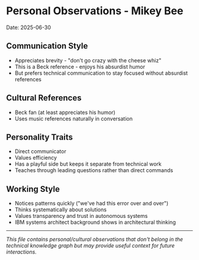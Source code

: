 # Personal Observations - Mikey Bee
Date: 2025-06-30

## Communication Style
- Appreciates brevity - "don't go crazy with the cheese whiz"
- This is a Beck reference - enjoys his absurdist humor
- But prefers technical communication to stay focused without absurdist references

## Cultural References
- Beck fan (at least appreciates his humor)
- Uses music references naturally in conversation

## Personality Traits
- Direct communicator
- Values efficiency
- Has a playful side but keeps it separate from technical work
- Teaches through leading questions rather than direct commands

## Working Style
- Notices patterns quickly ("we've had this error over and over")
- Thinks systematically about solutions
- Values transparency and trust in autonomous systems
- IBM systems architect background shows in architectural thinking

---
*This file contains personal/cultural observations that don't belong in the technical knowledge graph but may provide useful context for future interactions.*
